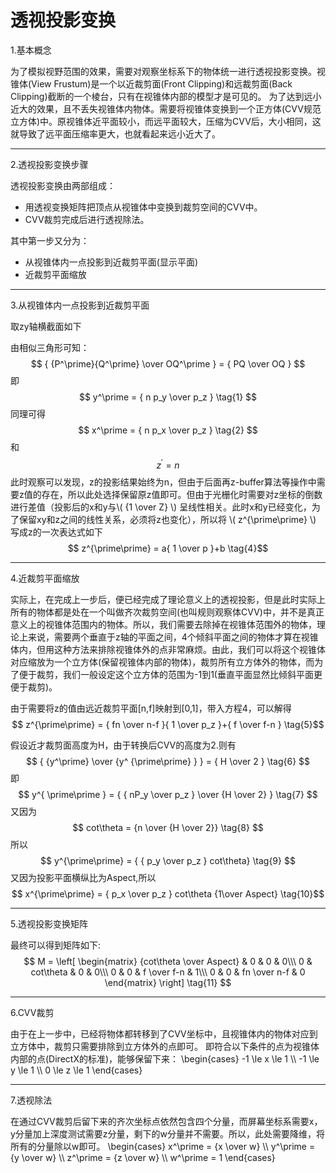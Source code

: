 <script type="text/javascript" async src="https://cdn.mathjax.org/mathjax/latest/MathJax.js?config=TeX-MML-AM_CHTML"> </script>

# 透视投影变换

1.基本概念

为了模拟视野范围的效果，需要对观察坐标系下的物体统一进行透视投影变换。视锥体(View Frustum)是一个以近裁剪面(Front Clipping)和远裁剪面(Back Clipping)截断的一个棱台，只有在视锥体内部的模型才是可见的。
为了达到远小近大的效果，且不丢失视锥体内物体。需要将视锥体变换到一个正方体(CVV规范立方体)中。原视锥体近平面较小，而远平面较大，压缩为CVV后，大小相同，这就导致了远平面压缩率更大，也就看起来远小近大了。

------------------------------------------------

2.透视投影变换步骤

透视投影变换由两部组成：


- 用透视变换矩阵把顶点从视锥体中变换到裁剪空间的CVV中。
- CVV裁剪完成后进行透视除法。

其中第一步又分为：


- 从视锥体内一点投影到近裁剪平面(显示平面)
- 近裁剪平面缩放

------------------------------------------------

3.从视锥体内一点投影到近裁剪平面

取zy轴横截面如下

由相似三角形可知：
$$ { {P^\prime}{Q^\prime} \over OQ^\prime } = { PQ \over OQ } $$
即
$$ y^\prime = { n p_y \over p_z } \tag{1} $$
同理可得
$$ x^\prime = { n p_x \over p_z } \tag{2} $$ 
和 $$ z^\prime = n \tag{3} $$
此时观察可以发现，z的投影结果始终为n，但由于后面再z-buffer算法等操作中需要z值的存在，所以此处选择保留原z值即可。但由于光栅化时需要对z坐标的倒数进行差值（投影后的x和y与\\( {1 \over Z} \\) 呈线性相关。此时x和y已经变化，为了保留xy和z之间的线性关系，必须将z也变化），所以将 \\( z^{\prime\prime} \\) 写成z的一次表达式如下$$ z^{\prime\prime} = a{ 1 \over p }+b \tag{4}$$

------------------------------------------------

4.近裁剪平面缩放

实际上，在完成上一步后，便已经完成了理论意义上的透视投影，但是此时实际上所有的物体都是处在一个叫做齐次裁剪空间(也叫规则观察体CVV)中，并不是真正意义上的视锥体范围内的物体。所以，我们需要去除掉在视锥体范围外的物体，理论上来说，需要两个垂直于z轴的平面之间，4个倾斜平面之间的物体才算在视锥体内，但用这种方法来排除视锥体外的点非常麻烦。由此，我们可以将这个视锥体对应缩放为一个立方体(保留视锥体内部的物体)，裁剪所有立方体外的物体，而为了便于裁剪，我们一般设定这个立方体的范围为-1到1(垂直平面显然比倾斜平面更便于裁剪)。

由于需要将z的值由远近裁剪平面[n,f]映射到[0,1]，带入方程4，可以解得
$$ z^{\prime\prime} = { fn \over n-f }{ 1 \over p_z }+{ f \over f-n } \tag{5}$$

假设近才裁剪面高度为H，由于转换后CVV的高度为2.则有
$$ { {y^\prime} \over {y^ {\prime\prime} } } = { H \over 2 } \tag{6} $$
即
$$ y^{ \prime\prime } = { { nP_y \over p_z } \over {H \over 2} } \tag{7} $$
又因为
$$ cot\theta = {n \over {H \over 2}} \tag{8} $$
所以
$$ y^{\prime\prime} = { { p_y \over p_z } cot\theta} \tag{9} $$
又因为投影平面横纵比为Aspect,所以
$$ x^{\prime\prime} = { p_x \over p_z } cot\theta {1\over Aspect} \tag{10}$$

------------------------------------------------

5.透视投影变换矩阵

最终可以得到矩阵如下:  
$$ M =
\left[
 \begin{matrix}
   {cot\theta \over Aspect} & 0 & 0 & 0\\\
   0 & cot\theta & 0 & 0\\\
   0 & 0 & f \over f-n & 1\\\
   0 & 0 & fn \over n-f & 0
  \end{matrix}
\right] 
\tag{11}
$$

------------------------------------------------

6.CVV裁剪

由于在上一步中，已经将物体都转移到了CVV坐标中，且视锥体内的物体对应到立方体中，裁剪只需要排除到立方体外的点即可。
即符合以下条件的点为视锥体内部的点(DirectX的标准)，能够保留下来：
\begin{cases}
-1 \le x \le 1
\\\ -1 \le y \le 1
\\\ 0 \le z \le 1
\end{cases}

------------------------------------------------

7.透视除法

在通过CVV裁剪后留下来的齐次坐标点依然包含四个分量，而屏幕坐标系需要x，y分量加上深度测试需要z分量，剩下的w分量并不需要。所以，此处需要降维，将所有的分量除以w即可。
\begin{cases}
x^\prime = {x \over w}
\\\ y^\prime = {y \over w}
\\\ z^\prime = {z \over w}
\\\ w^\prime = 1
\end{cases}
